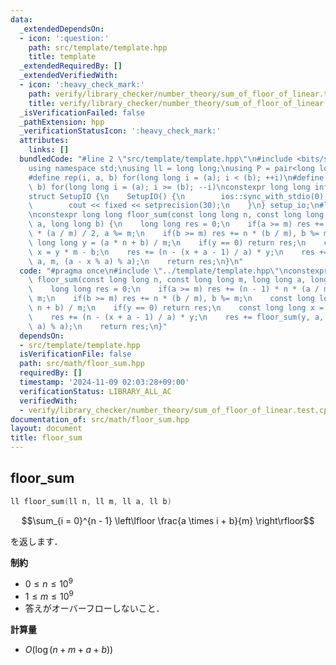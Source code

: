 ```yaml
---
data:
  _extendedDependsOn:
  - icon: ':question:'
    path: src/template/template.hpp
    title: template
  _extendedRequiredBy: []
  _extendedVerifiedWith:
  - icon: ':heavy_check_mark:'
    path: verify/library_checker/number_theory/sum_of_floor_of_linear.test.cpp
    title: verify/library_checker/number_theory/sum_of_floor_of_linear.test.cpp
  _isVerificationFailed: false
  _pathExtension: hpp
  _verificationStatusIcon: ':heavy_check_mark:'
  attributes:
    links: []
  bundledCode: "#line 2 \"src/template/template.hpp\"\n#include <bits/stdc++.h>\n\
    using namespace std;\nusing ll = long long;\nusing P = pair<long long, long long>;\n\
    #define rep(i, a, b) for(long long i = (a); i < (b); ++i)\n#define rrep(i, a,\
    \ b) for(long long i = (a); i >= (b); --i)\nconstexpr long long inf = 4e18;\n\
    struct SetupIO {\n    SetupIO() {\n        ios::sync_with_stdio(0);\n        cin.tie(0);\n\
    \        cout << fixed << setprecision(30);\n    }\n} setup_io;\n#line 3 \"src/math/floor_sum.hpp\"\
    \nconstexpr long long floor_sum(const long long n, const long long m, long long\
    \ a, long long b) {\n    long long res = 0;\n    if(a >= m) res += (n - 1) * n\
    \ * (a / m) / 2, a %= m;\n    if(b >= m) res += n * (b / m), b %= m;\n    const\
    \ long long y = (a * n + b) / m;\n    if(y == 0) return res;\n    const long long\
    \ x = y * m - b;\n    res += (n - (x + a - 1) / a) * y;\n    res += floor_sum(y,\
    \ a, m, (a - x % a) % a);\n    return res;\n}\n"
  code: "#pragma once\n#include \"../template/template.hpp\"\nconstexpr long long\
    \ floor_sum(const long long n, const long long m, long long a, long long b) {\n\
    \    long long res = 0;\n    if(a >= m) res += (n - 1) * n * (a / m) / 2, a %=\
    \ m;\n    if(b >= m) res += n * (b / m), b %= m;\n    const long long y = (a *\
    \ n + b) / m;\n    if(y == 0) return res;\n    const long long x = y * m - b;\n\
    \    res += (n - (x + a - 1) / a) * y;\n    res += floor_sum(y, a, m, (a - x %\
    \ a) % a);\n    return res;\n}"
  dependsOn:
  - src/template/template.hpp
  isVerificationFile: false
  path: src/math/floor_sum.hpp
  requiredBy: []
  timestamp: '2024-11-09 02:03:28+09:00'
  verificationStatus: LIBRARY_ALL_AC
  verifiedWith:
  - verify/library_checker/number_theory/sum_of_floor_of_linear.test.cpp
documentation_of: src/math/floor_sum.hpp
layout: document
title: floor_sum
---
```


## floor_sum

```cpp
ll floor_sum(ll n, ll m, ll a, ll b)
```

$$\sum_{i = 0}^{n - 1} \left\lfloor \frac{a \times i + b}{m} \right\rfloor$$

を返します．

**制約**

- $0 \leq n \leq 10^9$
- $1 \leq m \leq 10^9$
- 答えがオーバーフローしないこと．

**計算量**

- $O(\log (n + m + a + b))$